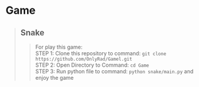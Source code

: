 # Game
> ## Snake
>> For play this game: <br>
>> STEP 1: Clone this repository to command: ```git clone https://github.com/OnlyRad/Gamel.git``` <br>
>> STEP 2: Open Directory to Command: ```cd Game``` <br>
>> STEP 3: Run python file to command: ```python snake/main.py``` and enjoy the game
